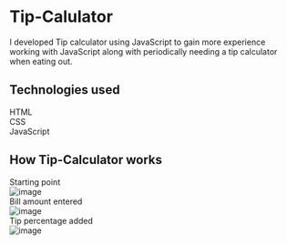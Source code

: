 # Tip-Calulator
I developed Tip calculator using JavaScript to gain more experience working with JavaScript along with periodically needing a tip calculator when eating out.

## Technologies used
HTML<br>CSS<br>JavaScript

## How Tip-Calculator works
Starting point
<br>
![image](https://user-images.githubusercontent.com/52431116/75493394-c479e000-5987-11ea-8f66-1309aaf6db91.png)
<br>
Bill amount entered
<br>
![image](https://user-images.githubusercontent.com/52431116/75494573-92b64880-598a-11ea-93d2-402f7c2115be.png)
<br>
Tip percentage added
<br>
![image](https://user-images.githubusercontent.com/52431116/75495245-0e64c500-598c-11ea-9a0c-246f1b3e2100.png)
